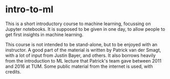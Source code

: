 # intro-to-ml
This is a short introductory course to machine learning, focussing on Jupyter notebooks.  It is supposed to be given in one day, to allow people to get first insights in machine learning.

This course is  not intended to be stand-alone, but to be enjoyed with an instructor.  A good part of the material is written by Patrick van der Smagt, with a lot of input from Justin Bayer, and others.  It also borrows heavily from the introduction to ML lecture that Patrick's team gave between 2011 and 2016 at TUM.  Some public material from the internet is used, with credits. 

